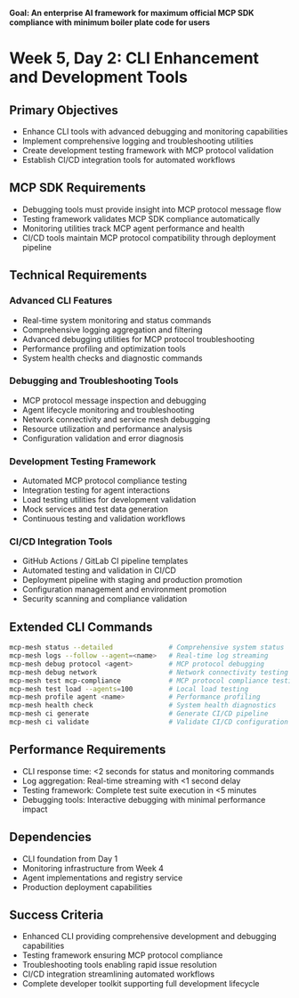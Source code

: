 **Goal: An enterprise AI framework for maximum official MCP SDK compliance with minimum boiler plate code for users**

# Week 5, Day 2: CLI Enhancement and Development Tools

## Primary Objectives
- Enhance CLI tools with advanced debugging and monitoring capabilities
- Implement comprehensive logging and troubleshooting utilities
- Create development testing framework with MCP protocol validation
- Establish CI/CD integration tools for automated workflows

## MCP SDK Requirements
- Debugging tools must provide insight into MCP protocol message flow
- Testing framework validates MCP SDK compliance automatically
- Monitoring utilities track MCP agent performance and health
- CI/CD tools maintain MCP protocol compatibility through deployment pipeline

## Technical Requirements

### Advanced CLI Features
- Real-time system monitoring and status commands
- Comprehensive logging aggregation and filtering
- Advanced debugging utilities for MCP protocol troubleshooting
- Performance profiling and optimization tools
- System health checks and diagnostic commands

### Debugging and Troubleshooting Tools
- MCP protocol message inspection and debugging
- Agent lifecycle monitoring and troubleshooting
- Network connectivity and service mesh debugging
- Resource utilization and performance analysis
- Configuration validation and error diagnosis

### Development Testing Framework
- Automated MCP protocol compliance testing
- Integration testing for agent interactions
- Load testing utilities for development validation
- Mock services and test data generation
- Continuous testing and validation workflows

### CI/CD Integration Tools
- GitHub Actions / GitLab CI pipeline templates
- Automated testing and validation in CI/CD
- Deployment pipeline with staging and production promotion
- Configuration management and environment promotion
- Security scanning and compliance validation

## Extended CLI Commands
```bash
mcp-mesh status --detailed              # Comprehensive system status
mcp-mesh logs --follow --agent=<name>   # Real-time log streaming
mcp-mesh debug protocol <agent>         # MCP protocol debugging
mcp-mesh debug network                  # Network connectivity testing
mcp-mesh test mcp-compliance            # MCP protocol compliance testing
mcp-mesh test load --agents=100         # Local load testing
mcp-mesh profile agent <name>           # Performance profiling
mcp-mesh health check                   # System health diagnostics
mcp-mesh ci generate                    # Generate CI/CD pipeline
mcp-mesh ci validate                    # Validate CI/CD configuration
```

## Performance Requirements
- CLI response time: <2 seconds for status and monitoring commands
- Log aggregation: Real-time streaming with <1 second delay
- Testing framework: Complete test suite execution in <5 minutes
- Debugging tools: Interactive debugging with minimal performance impact

## Dependencies
- CLI foundation from Day 1
- Monitoring infrastructure from Week 4
- Agent implementations and registry service
- Production deployment capabilities

## Success Criteria
- Enhanced CLI providing comprehensive development and debugging capabilities
- Testing framework ensuring MCP protocol compliance
- Troubleshooting tools enabling rapid issue resolution
- CI/CD integration streamlining automated workflows
- Complete developer toolkit supporting full development lifecycle